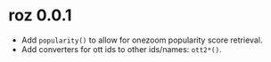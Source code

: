 # roz 0.0.1

* Add `popularity()` to allow for onezoom popularity score retrieval.
* Add converters for ott ids to other ids/names: `ott2*()`.
